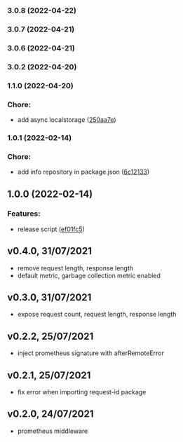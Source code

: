 ### 3.0.8 (2022-04-22)

### 3.0.7 (2022-04-21)

### 3.0.6 (2022-04-21)

### 3.0.2 (2022-04-20)

### 1.1.0 (2022-04-20)


### Chore:

* add async localstorage ([250aa7e](https://github.com/verik-systems/node-commons/commit/250aa7e81432ff54cd5434c918b8092a10cfc053))

### 1.0.1 (2022-02-14)


### Chore:

* add info repository in package.json ([6c12133](https://github.com/verik-systems/node-commons/commit/6c12133e98c139e5fa40fb5ce8a03012536c578a))

## 1.0.0 (2022-02-14)


### Features:

* release script ([ef01fc5](https://github.com/verik-systems/node-commons/commit/ef01fc51bcbbd98bbcfff59a1c63a7bdc6b94a9a))

## v0.4.0, 31/07/2021

- remove request length, response length
- default metric, garbage collection metric enabled

## v0.3.0, 31/07/2021

- expose request count, request length, response length

## v0.2.2, 25/07/2021

- inject prometheus signature with afterRemoteError

## v0.2.1, 25/07/2021

- fix error when importing request-id package

## v0.2.0, 24/07/2021

- prometheus middleware
